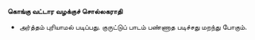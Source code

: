 **கொங்கு வட்டார வழக்குச் சொல்லகராதி**
- அர்த்தம் புரியாமல் படிப்பது. குருட்டுப் பாடம் பண்ணாத படிச்சது மறந்து போகும்.

